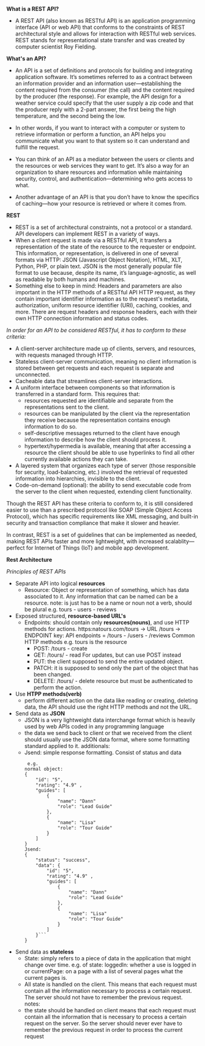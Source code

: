 **What is a REST API?**

-   A REST API (also known as RESTful API) is an application programming interface (API or web API) that conforms to the constraints of REST architectural style and allows for interaction with RESTful web services. REST stands for representational state transfer and was created by computer scientist Roy Fielding.

**What's an API?**

-   An API is a set of definitions and protocols for building and integrating application software. It’s sometimes referred to as a contract between an information provider and an information user—establishing the content required from the consumer (the call) and the content required by the producer (the response). For example, the API design for a weather service could specify that the user supply a zip code and that the producer reply with a 2-part answer, the first being the high temperature, and the second being the low.

-   In other words, if you want to interact with a computer or system to retrieve information or perform a function, an API helps you communicate what you want to that system so it can understand and fulfill the request.

-   You can think of an API as a mediator between the users or clients and the resources or web services they want to get. It’s also a way for an organization to share resources and information while maintaining security, control, and authentication—determining who gets access to what.

-   Another advantage of an API is that you don’t have to know the specifics of caching—how your resource is retrieved or where it comes from.

**REST**

-   REST is a set of architectural constraints, not a protocol or a standard. API developers can implement REST in a variety of ways.
-   When a client request is made via a RESTful API, it transfers a representation of the state of the resource to the requester or endpoint. This information, or representation, is delivered in one of several formats via HTTP: JSON (Javascript Object Notation), HTML, XLT, Python, PHP, or plain text. JSON is the most generally popular file format to use because, despite its name, it’s language-agnostic, as well as readable by both humans and machines.
-   Something else to keep in mind: Headers and parameters are also important in the HTTP methods of a RESTful API HTTP request, as they contain important identifier information as to the request's metadata, authorization, uniform resource identifier (URI), caching, cookies, and more. There are request headers and response headers, each with their own HTTP connection information and status codes.

_In order for an API to be considered RESTful, it has to conform to these criteria:_

-   A client-server architecture made up of clients, servers, and resources, with requests managed through HTTP.
-   Stateless client-server communication, meaning no client information is stored between get requests and each request is separate and unconnected.
-   Cacheable data that streamlines client-server interactions.
-   A uniform interface between components so that information is transferred in a standard form. This requires that:
    -   resources requested are identifiable and separate from the representations sent to the client.
    -   resources can be manipulated by the client via the representation they receive because the representation contains enough information to do so.
    -   self-descriptive messages returned to the client have enough information to describe how the client should process it.
    -   hypertext/hypermedia is available, meaning that after accessing a resource the client should be able to use hyperlinks to find all other currently available actions they can take.
-   A layered system that organizes each type of server (those responsible for security, load-balancing, etc.) involved the retrieval of requested information into hierarchies, invisible to the client.
-   Code-on-demand (optional): the ability to send executable code from the server to the client when requested, extending client functionality.

Though the REST API has these criteria to conform to, it is still considered easier to use than a prescribed protocol like SOAP (Simple Object Access Protocol), which has specific requirements like XML messaging, and built-in security and transaction compliance that make it slower and heavier.

In contrast, REST is a set of guidelines that can be implemented as needed, making REST APIs faster and more lightweight, with increased scalablity—perfect for Internet of Things (IoT) and mobile app development.

**Rest Architecture**

_Principles of REST APIs_

-   Separate API into logical **resources**
    -   Resource: Object or representation of something, which has data associated to it.
        Any information that can be named can be a resource.
        note: is just has to be a name or noun not a verb, should be plural
        e.g. tours - users - reviews
-   Exposed structured, **resource-based URL's**
    -   Endpoints: should contain only **resources(nouns)**, and use HTTP methods for actions.
        https:natours.com/tours -> URL
        /tours -> ENDPOINT
        key: API endpoints = /tours - /users - /reviews
        Common HTTP methods e.g. tours is the resource
        -   POST: /tours - create
        -   GET: /tours/<id> - read
            For updates, but can use POST instead
        -   PUT: the client supposed to send the entire updated object.
        -   PATCH: it is supposed to send only the part of the object that has been changed.
        -   DELETE: /tours/<id> - delete resource but must be authenticated to perform the action.
-   Use **HTPP methods(verb)**
    -   perform different action on the data like reading or creating,
        deleting data, the API should use the right HTTP methods and not the URL.
-   Send data as **JSON**
    -   JSON is a very lightweight data interchange format which is heavily used by web APIs coded in any programming language
    -   the data we send back to client or that we received from the client
        should usually use the JSON data format, where some formatting standard applied to it.
        additionals:
    -   Jsend: simple response formatting. Consist of status and data
        ````
         e.g.
        normal object:
        {
            "id": "5",
            "rating": "4.9" ,
            "guides": [
                {
                    "name": "Dann"
                    "role": "Lead Guide"
                },
                {
                    "name": "Lisa"
                    "role": "Tour Guide"
                }
            ]
        }
        Jsend:
        {
            "status": "success",
            "data": {
                "id": "5",
                "rating": "4.9" ,
                "guides": [
                    {
                        "name": "Dann"
                        "role": "Lead Guide"
                    },
                    {
                        "name": "Lisa"
                        "role": "Tour Guide"
                    }
                ]
            }```
        }
        ````
-   Send data as **stateless**
    -   State: simply refers to a piece of data in the application that might change over time.
        e.g. of state:
        loggedIn: whether a use is logged in or
        currentPage: on a page with a list of several pages what the current pages is.
    -   All state is handled on the client. This means that each request must contain all the information
        necessary to process a certain request.
        The server should not have to remember the previous request.
        notes:
    -   the state should be handled on client means that each request must contain all the information that is necessary
        to process a certain request on the server.
        So the server should never ever have to remember the previous request in order to process the current request
